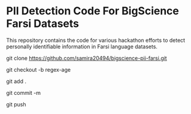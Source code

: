 # PII Detection Code For BigScience Farsi Datasets

This repository contains the code for various hackathon efforts to detect personally identifiable information in Farsi language datasets.

git clone https://github.com/samira20494/bigscience-pii-farsi.git

git checkout -b regex-age

git add .

git commit -m <comment>
  
git push
  
 

